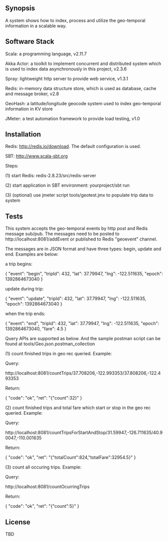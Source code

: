 ## Synopsis

A system shows how to index, process and utilize the geo-temporal information in a scalable way.

## Software Stack

Scala: a programming language, v2.11.7

Akka Actor: a toolkit to implement concurrent and distributed system which is used to index data asynchronously in this project, v2.3.6

Spray: lightweight http server to provide web service, v1.3.1

Redis: in-memory data structure store, which is used as database, cache and message broker, v2.8

GeoHash: a latitude/longitude geocode system used to index geo-temporal information in KV store

JMeter: a test automation framework to provide load testing, v1.0

## Installation

Redis: http://redis.io/download. The default configuration is used.

SBT: http://www.scala-sbt.org

Steps:

(1) start Redis: redis-2.8.23/src/redis-server

(2) start application in SBT environment: yourproject/sbt run

(3) (optional) use jmeter script tools/geotest.jmx to populate trip data to system

## Tests

This system accepts the geo-temporal events by http post and Redis message sub/pub. The messages need to be posted to
http://localhost:8081/addEvent or published to Redis "geoevent" channel.

The messages are in JSON format and have three types: begin, update and end. Examples are below:

a trip begins:

{
"event": "begin",
"tripId": 432,
"lat": 37.79947,
"lng": -122.511635,
"epoch": 1392864673040
}

update during trip:

{
"event": "update",
"tripId": 432,
"lat": 37.79947,
"lng": -122.511635,
"epoch": 1392864673040
}

when the trip ends:

{
"event": "end",
"tripId": 432,
"lat": 37.79947,
"lng": -122.511635,
"epoch": 1392864673040,
"fare": 4.5
}

Query APIs are supported as below. And the sample postman script can be found at tools/Geo.json.postman_collection

(1) count finished trips in geo rec queried. Example:

Query:

http://localhost:8081/countTrips/37.708206,-122.993353/37.808206,-122.493353

Return:

{
  "code": "ok",
  "ret": "{\"count\":32}"
}


(2) count finished trips and total fare which start or stop in the geo rec queried. Example:

Query:

http://localhost:8081/countTripsForStartAndStop/31.59947,-126.711635/40.90047,-110.001635

Return:

{
  "code": "ok",
  "ret": "{\"totalCount\":824,\"totalFare\":32954.5}"
}

(3) count all occuring trips. Example:

Query:

http://localhost:8081/countOcurringTrips

Return:

{
  "code": "ok",
  "ret": "{\"count\":5}"
}


## License

TBD
